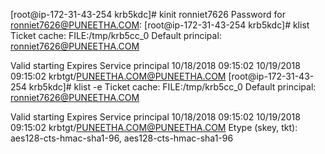 [root@ip-172-31-43-254 krb5kdc]# kinit ronniet7626
Password for ronniet7626@PUNEETHA.COM:
[root@ip-172-31-43-254 krb5kdc]# klist
Ticket cache: FILE:/tmp/krb5cc_0
Default principal: ronniet7626@PUNEETHA.COM

Valid starting       Expires              Service principal
10/18/2018 09:15:02  10/19/2018 09:15:02  krbtgt/PUNEETHA.COM@PUNEETHA.COM
[root@ip-172-31-43-254 krb5kdc]# klist -e
Ticket cache: FILE:/tmp/krb5cc_0
Default principal: ronniet7626@PUNEETHA.COM

Valid starting       Expires              Service principal
10/18/2018 09:15:02  10/19/2018 09:15:02  krbtgt/PUNEETHA.COM@PUNEETHA.COM
	Etype (skey, tkt): aes128-cts-hmac-sha1-96, aes128-cts-hmac-sha1-96